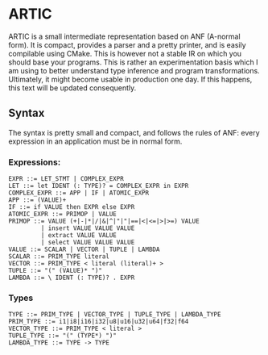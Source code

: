 # ARTIC

ARTIC is a small intermediate representation based on ANF (A-normal form).
It is compact, provides a parser and a pretty printer, and is easily compilable using CMake.
This is however not a stable IR on which you should base your programs.
This is rather an experimentation basis which I am using to better understand type inference and program transformations.
Ultimately, it might become usable in production one day. If this happens, this text will be updated consequently.

## Syntax

The syntax is pretty small and compact, and follows the rules of ANF: every expression in an application must be in normal form.

### Expressions:

    EXPR ::= LET_STMT | COMPLEX_EXPR
    LET ::= let IDENT (: TYPE)? = COMPLEX_EXPR in EXPR
    COMPLEX_EXPR ::= APP | IF | ATOMIC_EXPR
    APP ::= (VALUE)+
    IF ::= if VALUE then EXPR else EXPR
    ATOMIC_EXPR ::= PRIMOP | VALUE
    PRIMOP ::= VALUE (+|-|*|/|&|^|"|"|==|<|<=|>|>=) VALUE
             | insert VALUE VALUE VALUE
             | extract VALUE VALUE
             | select VALUE VALUE VALUE
    VALUE ::= SCALAR | VECTOR | TUPLE | LAMBDA
    SCALAR ::= PRIM_TYPE literal
    VECTOR ::= PRIM_TYPE < literal (literal)+ >
    TUPLE ::= "(" (VALUE)* ")"
    LAMBDA ::= \ IDENT (: TYPE)? . EXPR
    
### Types

    TYPE ::= PRIM_TYPE | VECTOR_TYPE | TUPLE_TYPE | LAMBDA_TYPE
    PRIM_TYPE ::= i1|i8|i16|i32|u8|u16|u32|u64|f32|f64
    VECTOR_TYPE ::= PRIM_TYPE < literal >
    TUPLE_TYPE ::= "(" (TYPE*) ")"
    LAMBDA_TYPE ::= TYPE -> TYPE
